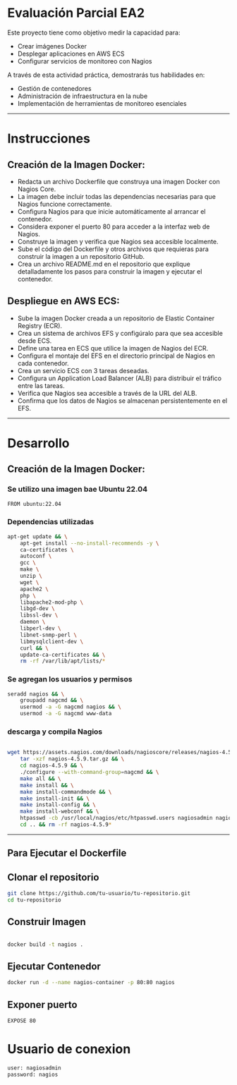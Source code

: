 # Evaluación Parcial EA2

Este proyecto tiene como objetivo medir la capacidad para:

+ Crear imágenes Docker
+ Desplegar aplicaciones en AWS ECS
+ Configurar servicios de monitoreo con Nagios

A través de esta actividad práctica, demostrarás tus habilidades en:

+ Gestión de contenedores
+ Administración de infraestructura en la nube
+ Implementación de herramientas de monitoreo esenciales

---
# Instrucciones
## Creación de la Imagen Docker: 

+ Redacta un archivo Dockerfile que construya una imagen Docker con Nagios Core. 
+ La imagen debe incluir todas las dependencias necesarias para que Nagios funcione correctamente. 
+ Configura Nagios para que inicie automáticamente al arrancar el contenedor. 
+ Considera exponer el puerto 80 para acceder a la interfaz web de Nagios. 
+ Construye la imagen y verifica que Nagios sea accesible localmente. 
+ Sube el código del Dockerfile y otros archivos que requieras para construir la imagen a un repositorio GitHub. 
+ Crea un archivo README.md en el repositorio que explique detalladamente los pasos para construir la imagen y ejecutar el contenedor. 

## Despliegue en AWS ECS: 

+ Sube la imagen Docker creada a un repositorio de Elastic Container Registry (ECR). 
+ Crea un sistema de archivos EFS y configúralo para que sea accesible desde ECS. 
+ Define una tarea en ECS que utilice la imagen de Nagios del ECR. 
+ Configura el montaje del EFS en el directorio principal de Nagios en cada contenedor. 
+ Crea un servicio ECS con 3 tareas deseadas. 
+ Configura un Application Load Balancer (ALB) para distribuir el tráfico entre las tareas. 
+ Verifica que Nagios sea accesible a través de la URL del ALB. 
+ Confirma que los datos de Nagios se almacenan persistentemente en el EFS. 

---
# Desarrollo


## Creación de la Imagen Docker: 

### Se utilizo una imagen bae Ubuntu 22.04

```bash
FROM ubuntu:22.04
```

### Dependencias utilizadas

```bash
apt-get update && \
    apt-get install --no-install-recommends -y \
    ca-certificates \
    autoconf \
    gcc \
    make \
    unzip \
    wget \
    apache2 \
    php \
    libapache2-mod-php \
    libgd-dev \
    libssl-dev \
    daemon \
    libperl-dev \
    libnet-snmp-perl \
    libmysqlclient-dev \
    curl && \
    update-ca-certificates && \
    rm -rf /var/lib/apt/lists/*
```

 ### Se agregan los usuarios y permisos

```bash
seradd nagios && \
    groupadd nagcmd && \
    usermod -a -G nagcmd nagios && \
    usermod -a -G nagcmd www-data
```

### descarga y compila Nagios
 
```bash

wget https://assets.nagios.com/downloads/nagioscore/releases/nagios-4.5.9.tar.gz && \
    tar -xzf nagios-4.5.9.tar.gz && \
    cd nagios-4.5.9 && \
    ./configure --with-command-group=nagcmd && \
    make all && \
    make install && \
    make install-commandmode && \
    make install-init && \
    make install-config && \
    make install-webconf && \
    htpasswd -cb /usr/local/nagios/etc/htpasswd.users nagiosadmin nagios && \
    cd .. && rm -rf nagios-4.5.9*
```
---
## Para Ejecutar el Dockerfile
##  Clonar el repositorio


```bash
git clone https://github.com/tu-usuario/tu-repositorio.git
cd tu-repositorio 
```

## Construir Imagen
```bash

docker build -t nagios .
```

## Ejecutar Contenedor
```bash
docker run -d --name nagios-container -p 80:80 nagios
```

## Exponer puerto 
```bash
EXPOSE 80
```

# Usuario de conexion

```bash
user: nagiosadmin
password: nagios
```


